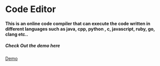 # Code Editor

<h4>This is an online code compiler that can execute the code written in different languages such as java, cpp, python , c, javascript, ruby, go, clang etc..</h4>

<h5>Check Out the demo here</h5>

<a href="https://codemp.netlify.app/">Demo</a>
